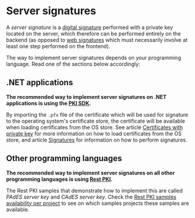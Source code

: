 ﻿# Server signatures

A *server signature* is a [digital signature](signatures.md) performed with a private key located on the server, which
therefore can be performed entirely on the backend (as opposed to [web signatures](web-signatures/index.md) which must
necessarily involve at least one step performed on the frontend).

The way to implement server signatures depends on your programming language. Read one of the sections below accordingly:

## .NET applications

**The recommended way to implement server signatures on .NET applications is using the [PKI SDK](../pki-sdk/index.html).**

By importing the `.pfx` file of the certificate which will be used for signature to the operating system's certificate
store, the certificate will be available when loading certificates from the OS store. See article
[Certificates with private key](../pki-sdk/certificates/certs-with-key.md) for more information on how to load
certificates from the OS store, and article [Signatures](../pki-sdk/signatures.md) for information on how to perform
signatures.

## Other programming languages

**The recommended way to implement server signatures on all other programming languages is using [Rest PKI](../rest-pki/index.html).**

The Rest PKI samples that demonstrate how to implement this are called *PAdES server key* and *CAdES server key*.
Check the [Rest PKI samples availability per project](../rest-pki/samples-availability.md) to see on which samples projects
these samples are available.
